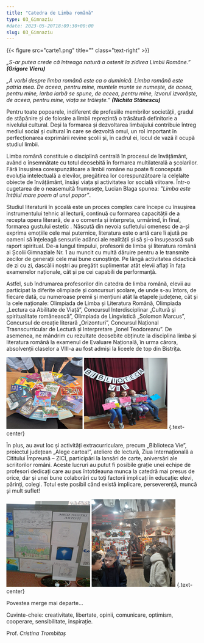 ```yaml
---
title: "Catedra de Limba română"  
type: 03_Gimnaziu
#date: 2023-05-20T18:09:30+00:00
slug: 03_Gimnaziu
---
```

   {{< figure src="carte1.png" title=""  class="text-right" >}}

 *„S-ar putea crede că întreaga natură a ostenit la zidirea Limbii Române.”*      ***(Grigore Vieru)***


*„A vorbi despre limba română este ca o duminică. Limba română este patria mea. De aceea, pentru mine, muntele munte se numește, de aceea, pentru mine, iarba iarbă se spune, de aceea, pentru mine, izvorul izvorăște, de aceea, pentru mine, viața se trăiește.”* ***(Nichita Stănescu)***

Pentru toate popoarele, indiferent de profesiile membrilor societății, gradul de stăpânire și de folosire a limbii reprezintă o trăsătură definitorie a nivelului cultural. Deși la formarea și dezvoltarea limbajului contribuie întreg mediul social și cultural în care se dezvoltă omul, un rol important în perfecționarea exprimării revine școlii și, în cadrul ei, locul de vază îl ocupă studiul limbii.

Limba română constituie o disciplină centrală în procesul de învățământ, având o însemnătate cu totul deosebită în formarea multilaterală a școlarilor. Fără însușirea corespunzătoare a limbii române nu poate fi concepută evoluția intelectuală a elevilor, pregătirea lor corespunzătoare la celelalte obiecte de învățământ, însăși viața și activitatea lor socială viitoare. Într-o cugetarea de o neasemuită frumusețe, Lucian Blaga spunea: *”Limba este întâiul mare poem al unui popor”*.

Studiul literaturii în școală este un proces complex care începe cu însușirea instrumentului tehnic al lecturii, continuă cu formarea capacității de a recepta opera literară, de a o comenta și interpreta, urmărind, în final, formarea gustului estetic . Născută din nevoia sufletului omenesc de a-și exprima emoțiile cele mai puternice, literatura este o artă care îi ajută pe oameni să înțeleagă sensurile adânci ale realității și să și-o însușească sub raport spiritual.
De-a lungul timpului, profesorii de limba și literatura română ai Școlii Gimnaziale Nr. 1 au muncit cu multă dăruire pentru a le transmite zecilor de generații cele mai bune cunoștințe. Pe lângă activitatea didactică de zi cu zi, dascălii noștri au pregătit suplimentar atât elevii aflați în fața examenelor naționale, cât și pe cei capabili de performanță.

Astfel, sub îndrumarea profesorilor din catedra de limba română, elevii au participat la diferite olimpiade și concursuri școlare, de unde s-au întors, de fiecare dată, cu numeroase premii și mențiuni atât la etapele județene, cât și la cele naționale: Olimpiada de Limba și Literatura Română, Olimpiada „Lectura ca Abilitate de Viață”, Concursul Interdisciplinar „Cultură şi spiritualitate românească”, Olimpiada de Lingvistică „Solomon Marcus”, Concursul de creație literară „Orizonturi”, Concursul Național Trasnscurricular de Lectură și Interpretare „Ionel Teodoreanu”.
De asemenea, ne mândrim cu rezultate deosebite obținute la disciplina limba și literatura română la examenul de Evaluare Națională, în urma cărora, absolvenții claselor a VIII-a au fost admiși la liceele de top din Bistrița.

![](lro1.png) ![](lro2.png)
{.text-center}

În plus, au avut loc și activități extracurriculare, precum „Biblioteca Vie”, proiectul județean „Alege cartea!”, ateliere de lectură, Ziua Internațională a Cititului Împreună – ZICI, participări la lansări de carte, aniversări ale scriitorilor români.
Aceste lucruri au putut fi posibile grație unei echipe de profesori dedicați care au pus întotdeauna munca la catedră mai presus de orice, dar și unei bune colaborări cu toți factorii implicați în educație: elevi, părinți, colegi. Totul este posibil când există implicare, perseverență, muncă și mult suflet!

![](lro3.png) ![](lro4.png)
{.text-center}

Povestea merge mai departe…

Cuvinte-cheie: creativitate, libertate, opinii, comunicare, optimism, cooperare, sensibilitate, inspirație.

Prof. *Cristina Trombitaș* 

